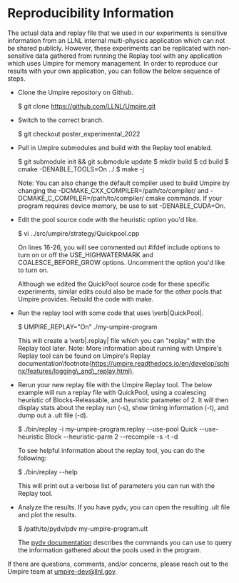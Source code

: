 # Reproducibility Information

The actual data and replay file that we used in our experiments is sensitive information from an LLNL internal multi-physics application which can not be shared publicly. However, these experiments can be replicated with non-sensitive data gathered from running the Replay tool with any application which uses Umpire for memory management. In order to reproduce our results with your own application, you can follow the below sequence of steps.

- Clone the Umpire repository on Github.

   $ git clone https://github.com/LLNL/Umpire.git

- Switch to the correct branch.

   $ git checkout poster_experimental_2022

- Pull in Umpire submodules and build with the Replay tool enabled.

   $ git submodule init && git submodule update
   $ mkdir build
   $ cd build
   $ cmake -DENABLE_TOOLS=On ../
   $ make -j

  Note: You can also change the default compiler used to build Umpire by changing the -DCMAKE_CXX_COMPILER=/path/to/compiler/ and -DCMAKE_C_COMPILER=/path/to/compiler/ cmake commands. If your program requires device memory, be use to set -DENABLE_CUDA=On.

- Edit the pool source code with the heuristic option you'd like.

   $ vi ../src/umpire/strategy/Quickpool.cpp

  On lines 16-26, you will see commented out #ifdef include options to turn on or off the USE_HIGHWATERMARK and COALESCE_BEFORE_GROW options. Uncomment the option you'd like to turn on.

  Although we edited the QuickPool source code for these specific experiments, similar edits could also be made for the other pools that Umpire provides. Rebuild the code with make.

- Run the replay tool with some code that uses \verb|QuickPool|.

   $ UMPIRE_REPLAY="On" ./my-umpire-program

  This will create a \verb|.replay| file which you can "replay" with the Replay tool later.
  Note: More information about running with Umpire's Replay tool can be found on Umpire's Replay documentation\footnote{https://umpire.readthedocs.io/en/develop/sphinx/features/logging\_and\_replay.html}.

- Rerun your new replay file with the Umpire Replay tool.
  The below example will run a replay file with QuickPool, using a coalescing heuristic of Blocks-Releasable, and heuristic parameter of 2.
  It will then display stats about the replay run (-s), show timing information (-t), and dump out a .ult file (-d).

   $ ./bin/replay -i my-umpire-program.replay --use-pool Quick --use-heuristic Block --heuristic-parm 2 --recompile -s -t -d

  To see helpful information about the replay tool, you can do the following:

   $ ./bin/replay --help

  This will print out a verbose list of parameters you can run with the Replay tool.

- Analyze the results. If you have pydv, you can open the resulting .ult file and plot the results.

   $ /path/to/pydv/pdv my-umpire-program.ult

  The [pydv documentation](https://pydv.readthedocs.io/en/latest/index.html) describes the commands you can use to query the information gathered about the pools used in the program.

If there are questions, comments, and/or concerns, please reach out to the Umpire team at umpire-dev@llnl.gov.
